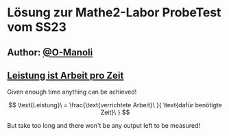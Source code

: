# Lösung zur Mathe2-Labor ProbeTest vom SS23

## Author: [@O-Manoli](https://github.com/o-manoli)

## [Leistung ist Arbeit pro Zeit](https://www.leifiphysik.de/mechanik/arbeit-energie-und-leistung/grundwissen/leistung)

Given enough time anything can be achieved!

$$
\text{Leistung}\ = \frac{\text{verrichtete Arbeit}\ }{ \text{dafür benötigte Zeit}\ }
$$

But take too long and there won't be any output left to be measured!
